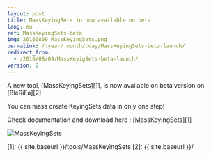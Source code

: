 ```yaml
---
layout: post
title: MassKeyingSets in now available on beta
lang: en
ref: MassKeyingSets-beta
img: 20160809_MassKeyingSets.png
permalink: /:year/:month/:day/MassKeyingSets-beta-launch/
redirect_from:
  - /2016/08/09/MassKeyigSets-beta-launch/
version: 2
---
```


A new tool, [MassKeyingSets][1], is now available on beta version on [BleRiFa][2]  

You can mass create KeyingSets data in only one step!  

Check documentation and download here : [MassKeyingSets][1]

![MassKeyingSets]({{site.base_url}}/assets/img/MassKeyingSets/popup_bones.png)

[1]: {{ site.baseurl }}/tools/MassKeyingSets
[2]: {{ site.baseurl }}/

